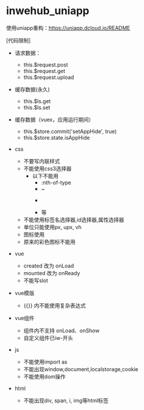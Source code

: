 # inwehub_uniapp
使用uniapp重构：https://uniapp.dcloud.io/README


[代码限制]
+ 请求数据：
	+ this.$request.post
	+ this.$request.get
	+ this.$request.upload

+ 缓存数据(永久)
	+ this.$ls.get
	+ this.$ls.set
+ 缓存数据（vuex，应用运行期间）
	+ this.$store.commit('setAppHide', true)
	+ this.$store.state.isAppHide

+ css
   + 不要写内联样式
   + 不能使用css3选择器
      + 以下不能用
        + :nth-of-type
        + ~
        + >
        + 等
   + 不能使用标签名选择器,id选择器,属性选择器
   + 单位只能使用px, upx, vh
   + 图标使用
        <text class="iconfont icon-tianjia"></text>
   + 原来的彩色图标不能用

+ vue
   + created 改为 onLoad
   + mounted 改为 onReady
   + 不能写slot
+ vue模版
    + {{}}  内不能使用复杂表达式
+ vue组件
    + 组件内不支持 onLoad、onShow
    + 自定义组件已iw-开头
+ js
    + 不能使用import as
    + 不能出现window,document,localstorage,cookie
    + 不能使用dom操作
+ html
    + 不能出现div, span, i, img等html标签

